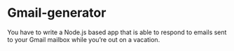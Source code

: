 # Gmail-generator
You have to write a Node.js based app that is able to respond to emails sent to your Gmail mailbox while you’re out on a vacation. 
